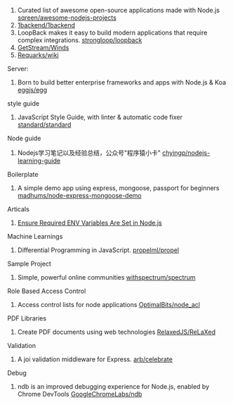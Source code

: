 1. Curated list of awesome open-source applications made with Node.js [sqreen/awesome-nodejs-projects](https://github.com/sqreen/awesome-nodejs-projects)
2. [1backend/1backend](https://github.com/1backend/1backend)
3. LoopBack makes it easy to build modern applications that require complex integrations. [strongloop/loopback](https://github.com/strongloop/loopback/)
4. [GetStream/Winds](https://github.com/GetStream/Winds)
5. [Requarks/wiki](https://github.com/Requarks/wiki)

Server:
1. Born to build better enterprise frameworks and apps with Node.js & Koa [eggjs/egg](https://github.com/eggjs/egg)

style guide
1. JavaScript Style Guide, with linter & automatic code fixer [standard/standard](https://github.com/standard/standard)

Node guide
1. Nodejs学习笔记以及经验总结，公众号"程序猿小卡" [chyingp/nodejs-learning-guide](https://github.com/chyingp/nodejs-learning-guide)

Boilerplate
1. A simple demo app using express, mongoose, passport for beginners [madhums/node-express-mongoose-demo](https://github.com/madhums/node-express-mongoose-demo)

Articals
1. [Ensure Required ENV Variables Are Set in Node.js](http://vancelucas.com/blog/ensure-required-env-variables-are-set-in-node-js/)

Machine Learnings
1. Differential Programming in JavaScript. [propelml/propel](https://github.com/propelml/propel)

Sample Project
1. Simple, powerful online communities [withspectrum/spectrum](https://github.com/withspectrum/spectrum)

Role Based Access Control
1. Access control lists for node applications [OptimalBits/node_acl](https://github.com/OptimalBits/node_acl)

PDF Libraries
1. Create PDF documents using web technologies [RelaxedJS/ReLaXed](https://github.com/RelaxedJS/ReLaXed)

Validation
1. A joi validation middleware for Express. [arb/celebrate](https://github.com/arb/celebrate)

Debug
1. ndb is an improved debugging experience for Node.js, enabled by Chrome DevTools [GoogleChromeLabs/ndb](https://github.com/GoogleChromeLabs/ndb)
